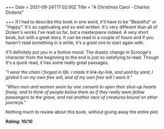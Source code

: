 +++
Date = 2021-09-24T17:02:00Z
Title = "A Christmas Carol - Charles Dickens"

+++
If I had to describe this book in one word, it'll have to be "Beautiful" or "Happy". It's so captivating and so well written. It's very different than all of Dicken's works I've read so far, but a masterpiece indeed. A very short book, but with a great story. It can be read in a couple of hours and if you haven't read something in a while, it's a great one to start again with. 

It'll definitely put you in a festive mood. The drastic change in Scrooge's character from the beginning to the end is just so satisfying to read. Though it's a quick read, it has some really great passages.   
  
_"I wear the chain I forged in life. I made it link-by-link, and yard by yard; I girded it on my own free will, and of my own free will I wore it."_

_"When men and women seem by one consent to open their shut-up hearts freely, and to think of people below them as if they really were fellow passengers to the grave, and not another race of creatures bound on other journeys."_

Nothing much to review about this book, without giving away the entire plot.

**Rating: 10/10**